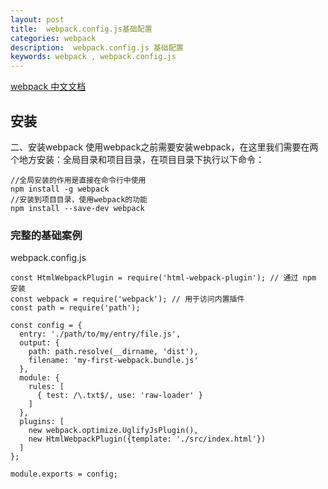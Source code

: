 ```yaml
---
layout: post
title:  webpack.config.js基础配置
categories: webpack
description:  webpack.config.js 基础配置
keywords: webpack , webpack.config.js
---
```



[webpack 中文文档](https://www.webpackjs.com/)

## 安装
二、安装webpack
使用webpack之前需要安装webpack，在这里我们需要在两个地方安装：全局目录和项目目录，在项目目录下执行以下命令：
```
//全局安装的作用是直接在命令行中使用
npm install -g webpack
//安装到项目目录，使用webpack的功能
npm install --save-dev webpack
```

### 完整的基础案例
 webpack.config.js
```
const HtmlWebpackPlugin = require('html-webpack-plugin'); // 通过 npm 安装
const webpack = require('webpack'); // 用于访问内置插件
const path = require('path');

const config = {
  entry: './path/to/my/entry/file.js',
  output: {
    path: path.resolve(__dirname, 'dist'),
    filename: 'my-first-webpack.bundle.js'
  },
  module: {
    rules: [
      { test: /\.txt$/, use: 'raw-loader' }
    ]
  },
  plugins: [
    new webpack.optimize.UglifyJsPlugin(),
    new HtmlWebpackPlugin({template: './src/index.html'})
  ]
};

module.exports = config;
```

